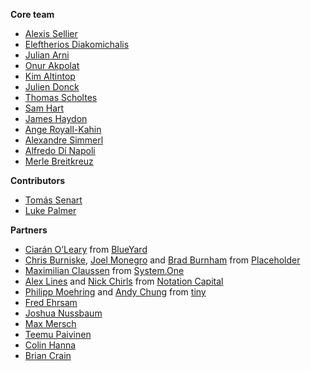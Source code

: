 **Core team**

* [Alexis Sellier]
* [Eleftherios Diakomichalis]
* [Julian Arni]
* [Onur Akpolat]
* [Kim Altintop]
* [Julien Donck]
* [Thomas Scholtes]
* [Sam Hart]
* [James Haydon]
* [Ange Royall-Kahin]
* [Alexandre Simmerl]
* [Alfredo Di Napoli]
* [Merle Breitkreuz]

[Alexis Sellier]: http://cloudhead.io
[Eleftherios Diakomichalis]: https://twitter.com/lftherios
[Julian Arni]: https://github.com/jkarni
[Kim Altintop]: https://github.com/kim
[Onur Akpolat]: https://twitter.com/onurakpolat
[Julien Donck]: http://www.juliendonck.com/
[Thomas Scholtes]: https://github.com/geigerzaehler
[Sam Hart]: http://hxrts.com
[James Haydon]: https://github.com/jameshaydon
[Ange Royall-Kahin]: https://angel.co/ange-royall-kahin
[Alexandre Simmerl]: https://github.com/xla
[Alfredo Di Napoli]: http://www.alfredodinapoli.com/
[Merle Breitkreuz]: https://github.com/MeBrei

**Contributors**

* [Tomás Senart]
* [Luke Palmer]

[Tomás Senart]: https://github.com/tsenart
[Luke Palmer]: https://github.com/luqui

**Partners**

* [Ciarán O’Leary][1] from [BlueYard][2]
* [Chris Burniske][3], [Joel Monegro][4] and [Brad Burnham][5] from [Placeholder][6]
* [Maximilian Claussen][7] from [System.One][8]
* [Alex Lines][9] and [Nick Chirls][10] from [Notation Capital][11]
* [Philipp Moehring][12] and [Andy Chung][13] from [tiny][14]
* [Fred Ehrsam](https://twitter.com/fehrsam)
* [Joshua Nussbaum](https://twitter.com/josh_nussbaum)
* [Max Mersch](https://twitter.com/merschmax_)
* [Teemu Paivinen](https://twitter.com/teempai)
* [Colin Hanna](https://twitter.com/colindhanna)
* [Brian Crain](https://twitter.com/crainbf)

[1]: https://twitter.com/ciaranoleary
[2]: https://ipfs.io/ipfs/QmP6ejVh66ygk5PqMaNGm2XUdLC42LZxAZPsoPY8XeQJg4/
[3]: https://twitter.com/cburniske
[4]: https://twitter.com/jmonegro
[5]: https://twitter.com/bradusv
[6]: https://placeholder.vc
[7]: https://twitter.com/maxclaussen
[8]: http://www.systemone.vc/
[9]: https://twitter.com/alexlines
[10]: https://twitter.com/nchirls
[11]: http://notationcapital.com/
[12]: https://twitter.com/pmoe
[13]: https://twitter.com/andychung
[14]: https://www.tiny.vc/

